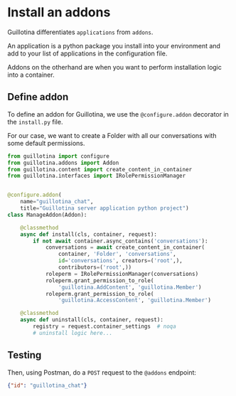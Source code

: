 # Install an addons

Guillotina differentiates `applications` from `addons`.

An application is a python package you install into your environment and add to
your list of applications in the configuration file.

Addons on the otherhand are when you want to perform installation logic into
a container.


## Define addon

To define an addon for Guillotina, we use the `@configure.addon` decorator
in the `install.py` file.

For our case, we want to create a Folder with all our conversations with some
default permissions.


```python
from guillotina import configure
from guillotina.addons import Addon
from guillotina.content import create_content_in_container
from guillotina.interfaces import IRolePermissionManager


@configure.addon(
    name="guillotina_chat",
    title="Guillotina server application python project")
class ManageAddon(Addon):

    @classmethod
    async def install(cls, container, request):
        if not await container.async_contains('conversations'):
            conversations = await create_content_in_container(
                container, 'Folder', 'conversations',
                id='conversations', creators=('root',),
                contributors=('root',))
            roleperm = IRolePermissionManager(conversations)
            roleperm.grant_permission_to_role(
                'guillotina.AddContent', 'guillotina.Member')
            roleperm.grant_permission_to_role(
                'guillotina.AccessContent', 'guillotina.Member')

    @classmethod
    async def uninstall(cls, container, request):
        registry = request.container_settings  # noqa
        # uninstall logic here...
```

## Testing

Then, using Postman, do a `POST` request to the `@addons` endpoint:

```json
{"id": "guillotina_chat"}
```
